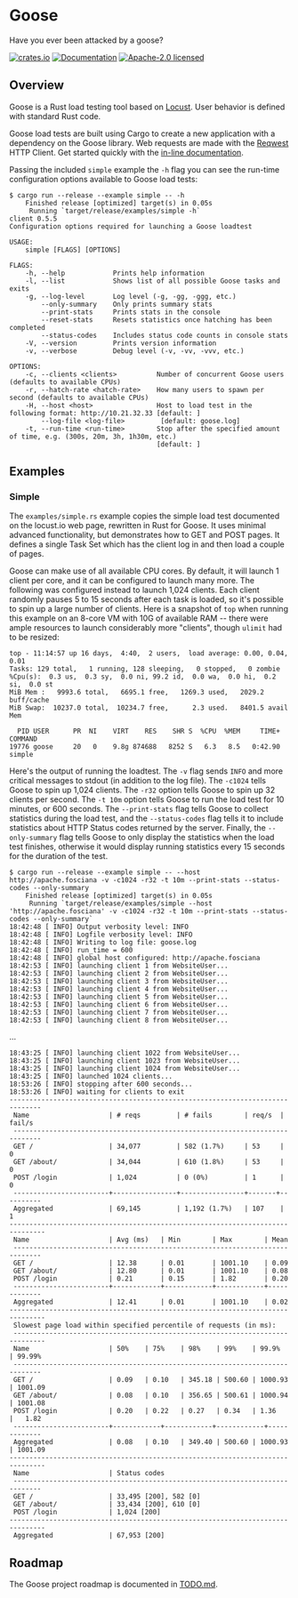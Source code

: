 # Goose

Have you ever been attacked by a goose?

[![crates.io](https://img.shields.io/crates/v/goose.svg)](https://crates.io/crates/goose)
[![Documentation](https://docs.rs/goose/badge.svg)](https://docs.rs/goose)
[![Apache-2.0 licensed](https://img.shields.io/crates/l/goose.svg)](./LICENSE)

## Overview

Goose is a Rust load testing tool based on [Locust](https://locust.io/).
User behavior is defined with standard Rust code.

Goose load tests are built using Cargo to create a new application with a
dependency on the Goose library. Web requests are made with the
[Reqwest](https://docs.rs/reqwest) HTTP Client. Get started quickly with the
[in-line documentation](https://docs.rs/goose/*/goose/#creating-a-simple-goose-load-test).

Passing the included `simple` example the `-h` flag you can see the
run-time configuration options available to Goose load tests:

```
$ cargo run --release --example simple -- -h
    Finished release [optimized] target(s) in 0.05s
     Running `target/release/examples/simple -h`
client 0.5.5
Configuration options required for launching a Goose loadtest

USAGE:
    simple [FLAGS] [OPTIONS]

FLAGS:
    -h, --help            Prints help information
    -l, --list            Shows list of all possible Goose tasks and exits
    -g, --log-level       Log level (-g, -gg, -ggg, etc.)
        --only-summary    Only prints summary stats
        --print-stats     Prints stats in the console
        --reset-stats     Resets statistics once hatching has been completed
        --status-codes    Includes status code counts in console stats
    -V, --version         Prints version information
    -v, --verbose         Debug level (-v, -vv, -vvv, etc.)

OPTIONS:
    -c, --clients <clients>          Number of concurrent Goose users (defaults to available CPUs)
    -r, --hatch-rate <hatch-rate>    How many users to spawn per second (defaults to available CPUs)
    -H, --host <host>                Host to load test in the following format: http://10.21.32.33 [default: ]
        --log-file <log-file>         [default: goose.log]
    -t, --run-time <run-time>        Stop after the specified amount of time, e.g. (300s, 20m, 3h, 1h30m, etc.)
                                     [default: ]
```

## Examples

### Simple

The `examples/simple.rs` example copies the simple load test documented on the locust.io web page, rewritten in Rust for Goose. It uses minimal advanced functionality, but demonstrates how to GET and POST pages. It defines a single Task Set which has the client log in and then load a couple of pages.

Goose can make use of all available CPU cores. By default, it will launch 1 client per core, and it can be configured to launch many more. The following was configured instead to launch 1,024 clients. Each client randomly pauses 5 to 15 seconds after each task is loaded, so it's possible to spin up a large number of clients. Here is a snapshot of `top` when running this example on an 8-core VM with 10G of available RAM -- there were ample resources to launch considerably more "clients", though `ulimit` had to be resized:

```
top - 11:14:57 up 16 days,  4:40,  2 users,  load average: 0.00, 0.04, 0.01
Tasks: 129 total,   1 running, 128 sleeping,   0 stopped,   0 zombie
%Cpu(s):  0.3 us,  0.3 sy,  0.0 ni, 99.2 id,  0.0 wa,  0.0 hi,  0.2 si,  0.0 st
MiB Mem :   9993.6 total,   6695.1 free,   1269.3 used,   2029.2 buff/cache
MiB Swap:  10237.0 total,  10234.7 free,      2.3 used.   8401.5 avail Mem 

  PID USER      PR  NI    VIRT    RES    SHR S  %CPU  %MEM     TIME+ COMMAND                                                   
19776 goose     20   0    9.8g 874688   8252 S   6.3   8.5   0:42.90 simple                                                    
```

Here's the output of running the loadtest. The `-v` flag sends `INFO` and more critical messages to stdout (in addition to the log file). The `-c1024` tells Goose to spin up 1,024 clients. The `-r32` option tells Goose to spin up 32 clients per second. The `-t 10m` option tells Goose to run the load test for 10 minutes, or 600 seconds. The `--print-stats` flag tells Goose to collect statistics during the load test, and the `--status-codes` flag tells it to include statistics about HTTP Status codes returned by the server. Finally, the `--only-summary` flag tells Goose to only display the statistics when the load test finishes, otherwise it would display running statistics every 15 seconds for the duration of the test.

```
$ cargo run --release --example simple -- --host http://apache.fosciana -v -c1024 -r32 -t 10m --print-stats --status-codes --only-summary
    Finished release [optimized] target(s) in 0.05s
     Running `target/release/examples/simple --host 'http://apache.fosciana' -v -c1024 -r32 -t 10m --print-stats --status-codes --only-summary`
18:42:48 [ INFO] Output verbosity level: INFO
18:42:48 [ INFO] Logfile verbosity level: INFO
18:42:48 [ INFO] Writing to log file: goose.log
18:42:48 [ INFO] run_time = 600
18:42:48 [ INFO] global host configured: http://apache.fosciana
18:42:53 [ INFO] launching client 1 from WebsiteUser...
18:42:53 [ INFO] launching client 2 from WebsiteUser...
18:42:53 [ INFO] launching client 3 from WebsiteUser...
18:42:53 [ INFO] launching client 4 from WebsiteUser...
18:42:53 [ INFO] launching client 5 from WebsiteUser...
18:42:53 [ INFO] launching client 6 from WebsiteUser...
18:42:53 [ INFO] launching client 7 from WebsiteUser...
18:42:53 [ INFO] launching client 8 from WebsiteUser...

```
...
```
18:43:25 [ INFO] launching client 1022 from WebsiteUser...
18:43:25 [ INFO] launching client 1023 from WebsiteUser...
18:43:25 [ INFO] launching client 1024 from WebsiteUser...
18:43:25 [ INFO] launched 1024 clients...
18:53:26 [ INFO] stopping after 600 seconds...
18:53:26 [ INFO] waiting for clients to exit
------------------------------------------------------------------------------ 
 Name                    | # reqs         | # fails        | req/s  | fail/s
 ----------------------------------------------------------------------------- 
 GET /                   | 34,077         | 582 (1.7%)     | 53     | 0    
 GET /about/             | 34,044         | 610 (1.8%)     | 53     | 0    
 POST /login             | 1,024          | 0 (0%)         | 1      | 0    
 ------------------------+----------------+----------------+-------+---------- 
 Aggregated              | 69,145         | 1,192 (1.7%)   | 107    | 1    
-------------------------------------------------------------------------------
 Name                    | Avg (ms)   | Min        | Max        | Mean      
 ----------------------------------------------------------------------------- 
 GET /                   | 12.38      | 0.01       | 1001.10    | 0.09      
 GET /about/             | 12.80      | 0.01       | 1001.10    | 0.08      
 POST /login             | 0.21       | 0.15       | 1.82       | 0.20      
 ------------------------+------------+------------+------------+------------- 
 Aggregated              | 12.41      | 0.01       | 1001.10    | 0.02      
-------------------------------------------------------------------------------
 Slowest page load within specified percentile of requests (in ms):
 ------------------------------------------------------------------------------
 Name                    | 50%    | 75%    | 98%    | 99%    | 99.9%  | 99.99%
 ----------------------------------------------------------------------------- 
 GET /                   | 0.09   | 0.10   | 345.18 | 500.60 | 1000.93 | 1001.09
 GET /about/             | 0.08   | 0.10   | 356.65 | 500.61 | 1000.94 | 1001.08
 POST /login             | 0.20   | 0.22   | 0.27   | 0.34   | 1.36   |   1.82
 ------------------------+------------+------------+------------+------------- 
 Aggregated              | 0.08   | 0.10   | 349.40 | 500.60 | 1000.93 | 1001.09
-------------------------------------------------------------------------------
 Name                    | Status codes              
 ----------------------------------------------------------------------------- 
 GET /                   | 33,495 [200], 582 [0]      
 GET /about/             | 33,434 [200], 610 [0]      
 POST /login             | 1,024 [200]              
-------------------------------------------------------------------------------
 Aggregated              | 67,953 [200]              
```

## Roadmap

The Goose project roadmap is documented in [TODO.md](https://github.com/jeremyandrews/goose/blob/master/TODO.md).
